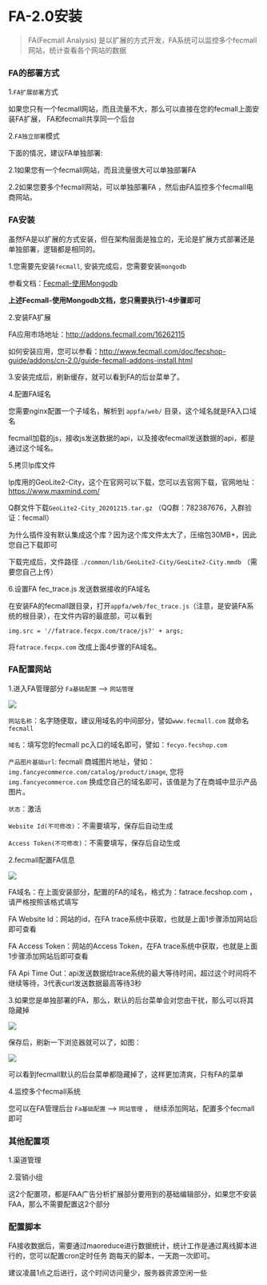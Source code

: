 FA-2.0安装
=======

> FA(Fecmall Analysis) 是以扩展的方式开发，FA系统可以监控多个fecmall网站，统计查看各个网站的数据


### FA的部署方式

1.`FA扩展部署`方式

如果您只有一个fecmall网站，而且流量不大，那么可以直接在您的fecmall上面安装FA扩展，
FA和fecmall共享同一个后台

2.`FA独立部署`模式

下面的情况，建议FA单独部署:

2.1如果您有一个fecmall网站，而且流量很大可以单独部署FA

2.2如果您要多个fecmall网站，可以单独部署FA
，然后由FA监控多个fecmall电商网站。

### FA安装

虽然FA是以扩展的方式安装，但在架构层面是独立的，无论是扩展方式部署还是单独部署，逻辑都是相同的。

1.您需要先安装`fecmall`, 安装完成后，您需要安装`mongodb`

参看文档：[Fecmall-使用Mongodb](http://www.fecmall.com/doc/fecshop-guide/develop/cn-2.0/guide-fecshop-2-use-mongo.html)

**上述Fecmall-使用Mongodb文档，您只需要执行1-4步骤即可**





2.安装FA扩展

FA应用市场地址：http://addons.fecmall.com/16262115

如何安装应用，您可以参看：http://www.fecmall.com/doc/fecshop-guide/addons/cn-2.0/guide-fecmall-addons-install.html


3.安装完成后，刷新缓存，就可以看到FA的后台菜单了。


4.配置FA域名

您需要nginx配置一个子域名，解析到 `appfa/web/` 目录，这个域名就是FA入口域名

fecmall加载的js，接收js发送数据的api，以及接收fecmall发送数据的api，都是通过这个域名。

5.拷贝Ip库文件

Ip库用的GeoLite2-City，这个在官网可以下载，您可以去官网下载，官网地址：https://www.maxmind.com/


Q群文件下载`GeoLite2-City_20201215.tar.gz`  （QQ群：782387676，入群验证：fecmall）


为什么插件没有默认集成这个库？因为这个库文件太大了，压缩包30MB+，因此您自己下载即可


下载完成后，文件路径 `./common/lib/GeoLite2-City/GeoLite2-City.mmdb` （需要您自己上传）


6.设置FA  fec_trace.js 发送数据接收的FA域名

在安装FA的fecmall跟目录，打开`appfa/web/fec_trace.js`（注意，是安装FA系统的根目录），在文件内容的最底部，可以看到

```
img.src = '//fatrace.fecpx.com/trace/js?' + args;
```

将`fatrace.fecpx.com` 改成上面4步骤的FA域名。



### FA配置网站



1.进入FA管理部分 `Fa基础配置`  --> `网站管理`

![](images/fecfa-2.png)


`网站名称`：名字随便取，建议用域名的中间部分，譬如`www.fecmall.com` 就命名 `fecmall`


`域名`：填写您的fecmall pc入口的域名即可，譬如：`fecyo.fecshop.com`

`产品图片基础url`: fecmall 商城图片地址，譬如：`img.fancyecommerce.com/catalog/product/image`, 您将`img.fancyecommerce.com`
换成您自己的域名即可，该值是为了在商城中显示产品图片。


`状态`：激活


`Website Id(不可修改)`：不需要填写，保存后自动生成

`Access Token(不可修改)`：不需要填写，保存后自动生成


2.fecmall配置FA信息


![](images/fecfa-3.png)

FA域名：在上面安装部分，配置的FA的域名，格式为：fatrace.fecshop.com ， 请严格按照该格式填写

FA Website Id：网站的id，在FA trace系统中获取，也就是上面1步骤添加网站后即可查看

FA Access Token：网站的Access Token，在FA trace系统中获取，也就是上面1步骤添加网站后即可查看


FA Api Time Out：api发送数据给trace系统的最大等待时间，超过这个时间将不继续等待，3代表curl发送数据最高等待3秒




3.如果您是单独部署的FA，那么，默认的后台菜单会对您由干扰，那么可以将其隐藏掉

![](images/fecfa-4.png)


保存后，刷新一下浏览器就可以了，如图：



![](images/fecfa-5.png)


可以看到fecmall默认的后台菜单都隐藏掉了，这样更加清爽，只有FA的菜单


4.监控多个fecmall系统

您可以在FA管理后台 `Fa基础配置`  --> `网站管理` ， 继续添加网站，配置多个fecmall即可


### 其他配置项


1.渠道管理 


2.营销小组


这2个配置项，都是FAA广告分析扩展部分要用到的基础编辑部分，如果您不安装FAA，那么不需要配置这2个部分

### 配置脚本


FA接收数据后，需要通过maoreduce进行数据统计，统计工作是通过离线脚本进行的，您可以配置cron定时任务
跑每天的脚本，一天跑一次即可。


建议凌晨1点之后进行，这个时间访问量少，服务器资源空闲一些














